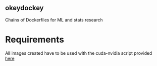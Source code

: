 okeydockey
----------
Chains of Dockerfiles for ML and stats research

Requirements
============

All images created have to be used with the cuda-nvidia script provided [here](https://github.com/NVIDIA/nvidia-docker)
